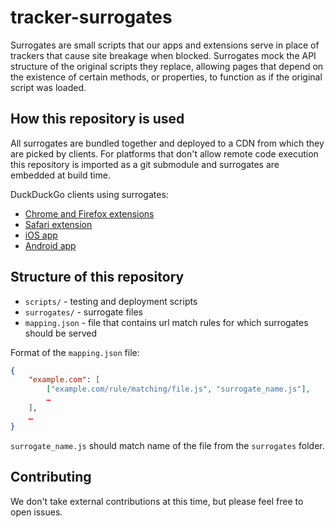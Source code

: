 # tracker-surrogates

Surrogates are small scripts that our apps and extensions serve in place of trackers that cause site breakage when blocked. Surrogates mock the API structure of the original scripts they replace, allowing pages that depend on the existence of certain methods, or properties, to function as if the original script was loaded.

## How this repository is used

All surrogates are bundled together and deployed to a CDN from which they are picked by clients.
For platforms that don't allow remote code execution this repository is imported as a git submodule and surrogates are embedded at build time.

DuckDuckGo clients using surrogates:
- [Chrome and Firefox extensions](https://github.com/duckduckgo/duckduckgo-privacy-extension)
- [Safari extension](https://github.com/duckduckgo/privacy-essentials-safari)
- [iOS app](https://github.com/duckduckgo/iOS)
- [Android app](https://github.com/duckduckgo/Android)

## Structure of this repository

- `scripts/` - testing and deployment scripts
- `surrogates/` - surrogate files
- `mapping.json` - file that contains url match rules for which surrogates should be served

Format of the `mapping.json` file:

```json
{
    "example.com": [
        ["example.com/rule/matching/file.js", "surrogate_name.js"],
        …
    ],
    …
}
```

`surrogate_name.js` should match name of the file from the `surrogates` folder.

## Contributing

We don't take external contributions at this time, but please feel free to open issues.